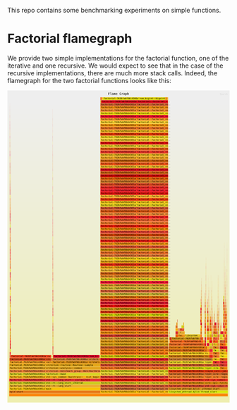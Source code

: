 This repo contains some benchmarking experiments on simple functions.

# Factorial flamegraph
We provide two simple implementations for the factorial function, one of the iterative and one recursive.
We would expect to see that in the case of the recursive implementations, there are much more stack calls. Indeed, the flamegraph for the two factorial functions looks like this: 

<img src="./flamegraph.svg">
